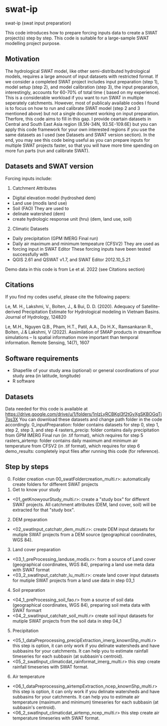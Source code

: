 # swat-ip
swat-ip (swat input preparation)

This code introduces how to prepare forcing inputs data to create a SWAT project(s) step by step. This code is suitable for a large-sample SWAT modelling project purpose.

## Motivation
The hydrological SWAT model, like other semi-distributed hydrological models, requires a large amount of input datasets with restricted format. If we consider a completed SWAT project includes input preparation (step 1), model setup (step 2), and model calibration (step 3), the input preparation, interestingly, accounts for 60-70% of total time ( based on my experience). This is a considerable workload if you want to run SWAT in multiple seperately catchments. However, most of publicaly available codes I found is to focus on how to run and calibrate SWAT model (step 2 and 3 mentioned above) but not a single document working on input preparation. Therfore, this code aims to fill in this gap. I provide ceartain datasets in Central and South East Asia region (8.5N-34N, 93.5E-109.6E) but you can apply this code framework for your own interested regions if you use the same datasets as I used (see Datasets and SWAT version section). In the end, you may see this code being useful as you can prepare inputs for multiple SWAT projects faster, so that you will have more time spending on more fun parts (run and calibrate SWAT).

## Datasets and SWAT version
Forcing inputs include:
1. Catchment Attributes
  * Digital elevation model (hydroshed dem)
  * Land use (modis land use) 
  * Soil (FAO) 
They are used to
 * delinate watershed (dem) 
 * create hydrologic response unit (hru) (dem, land use, soil) 
2. Climatic Datasets
  * Daily precipitation (GPM IMERG Final run)
  * Daily air maximum and minimum tempeature (CFSV2)
They are used as
 * forcing input in SWAT Editor 
These forcing inputs have been tested successfully with 
 * QGIS 2.61 and QSWAT v1.7, and SWAT Editor 2012.10_5.21 
 
Demo data in this code is from Le et al. 2022 (see Citations section)

## Citations
If you find my codes useful, please cite the following papers:

Le, M. H., Lakshmi, V., Bolten, J., & Bui, D. D. (2020). Adequacy of Satellite-derived Precipitation Estimate for Hydrological modeling in Vietnam Basins. Journal of Hydrology, 124820

Le, M.H., Nguyen Q.B., Pham, H.T., Patil, A.A., Do H.X., Ramsankaran R., Bolten, J.& Lakshmi, V (2022). Assimilation of SMAP products in streamflow simulations – Is spatial information more important than temporal information. Remote Sensing, 14(7), 1607

## Software requirements
 * Shapefile of your study area (optional) or general coordinations of your study area (in latitude, longitude)
 * R software 

## Datasets
Data needed for this code is available at https://drive.google.com/drive/u/1/folders/1nIzLyRCBKgl3f2tGvXgSKBOGqTj7qs3X
You can download these datasets and change path folder in the code accordingly.
 0_inputPreparation: folder contains datasets for step 0, step 1, step 2, step 3, and step 4
 rasters_precip: folder contains daily precipitation from GPM IMERG Final run (in .tif format), which requires for step 5
 rasters_airtemp: folder contains daily maximum and minimum air temperature from CFSV2 (in .tif format), which requires for step 6
 demo_results: completely input files after running this code (for reference).
 
## Step by steps

0. Folder creation
<run 00_swatFoldercreation_multi.r>: automatically create folders for different SWAT projects
1. Get to know your study
* <01_getKnowyourStudy_multi.r>: create a "study box" for different SWAT projects. All catchment attributes (DEM, land cover, soil) will be extracted for that "study box".
2. DEM preparation
* <02_swatInput_catchatr_dem_multi.r>: create DEM input datasets for mutiple SWAT projects from a DEM source (geographical coordinates, WGS 84).
3. Land cover preparation
* <03_1_preProcessing_landuse_modis.r>: from a source of Land cover (geographical coordinates, WGS 84), preparing a land use meta data with SWAT format
* <03_2_swatInput_catchatr_lu_multi.r>: create land cover input datasets for mutiple SWAT projects from a land use data in step 03_1
4. Soil preparation
* <04_1_preProcessing_soil_fao.r> from a source of soil data (geographical coordinates, WGS 84), preparing  soil meta data with SWAT formart
* <04_2_swatInput_catchatr_soil_multi.r> create soil input datasets for mutiple SWAT projects from the soil data in step 04_1
5. Precipitation
* <05_1_dataPreprocessing_precipExtraction_imerg_knownShp_multi.r> this step is option, it can only work if you delinate watersheds and have subbasins for your catchments. It can help you to estimate rainfall timeseries for each subbasin (at subbasin's centroid).
* <05_2_swatInput_climaticdat_rainformat_imerg_multi.r> this step create rainfall timeseries with SWAT format. 
6. Air temperature
* <06_1_dataPreprocessing_airtempExtraction_ncep_knownShp_multi.r> this step is option, it can only work if you delinate watersheds and have subbasins for your catchments. It can help you to estimate air temperature (maximum and minimum) timeseries for each subbasin (at subbasin's centroid).
* <06_2_swatInput_climaticdat_airtemp_ncep_multi.r> this step create air temperature timeseries with SWAT format. 
